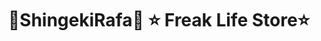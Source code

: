---
title: "🎌ShingekiRafa🎌 ⭐ Freak Life Store⭐️"
url: /camaguey/shingekirafa-freak-life-store/
shop: general
---